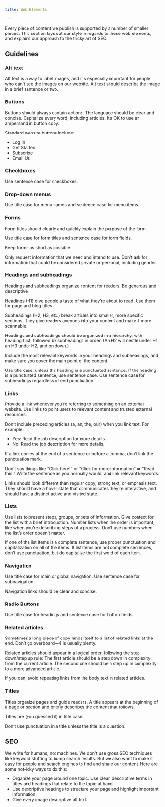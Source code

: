 ```yaml
---
title: Web Elements

---
```

Every piece of content we publish is supported by a number of smaller pieces. This section lays out our style in regards to these web elements, and explains our approach to the tricky art of SEO.

## Guidelines

### Alt text

Alt text is a way to label images, and it's especially important for people who can’t see the images on our website. Alt text should describe the image in a brief sentence or two.

### Buttons

Buttons should always contain actions. The language should be clear and concise. Capitalize every word, including articles. It’s OK to use an ampersand in button copy.

Standard website buttons include:

* Log In
* Get Started
* Subscribe
* Email Us

### Checkboxes

Use sentence case for checkboxes.

### Drop-down menus

Use title case for menu names and sentence case for menu items.

### Forms

Form titles should clearly and quickly explain the purpose of the form.

Use title case for form titles and sentence case for form fields.

Keep forms as short as possible.

Only request information that we need and intend to use. Don’t ask for information that could be considered private or personal, including gender.

### Headings and subheadings

Headings and subheadings organize content for readers. Be generous and descriptive.

Headings (H1) give people a taste of what they’re about to read. Use them for page and blog titles.

Subheadings (H2, H3, etc.) break articles into smaller, more specific sections. They give readers avenues into your content and make it more scannable.

Headings and subheadings should be organized in a hierarchy, with heading first, followed by subheadings in order. (An H2 will nestle under H1, an H3 under H2, and on down.)

Include the most relevant keywords in your headings and subheadings, and make sure you cover the main point of the content.

Use title case, unless the heading is a punctuated sentence. If the heading is a punctuated sentence, use sentence case. Use sentence case for subheadings regardless of end punctuation.

### Links

Provide a link whenever you’re referring to something on an external website. Use links to point users to relevant content and trusted external resources.

Don’t include preceding articles (a, an, the, our) when you link text. For example:

* Yes: Read the job description for more details.
* No: Read the job description for more details.

If a link comes at the end of a sentence or before a comma, don’t link the punctuation mark.

Don’t say things like “Click here!” or “Click for more information” or “Read this.” Write the sentence as you normally would, and link relevant keywords.

Links should look different than regular copy, strong text, or emphasis text. They should have a hover state that communicates they’re interactive, and should have a distinct active and visited state.

### Lists

Use lists to present steps, groups, or sets of information. Give context for the list with a brief introduction. Number lists when the order is important, like when you’re describing steps of a process. Don’t use numbers when the list’s order doesn’t matter.

If one of the list items is a complete sentence, use proper punctuation and capitalization on all of the items. If list items are not complete sentences, don’t use punctuation, but do capitalize the first word of each item.

### Navigation

Use title case for main or global navigation. Use sentence case for subnavigation.

Navigation links should be clear and concise.

### Radio Buttons

Use title case for headings and sentence case for button fields.

### Related articles

Sometimes a long piece of copy lends itself to a list of related links at the end. Don’t go overboard—4 is usually plenty.

Related articles should appear in a logical order, following the step down/step up rule: The first article should be a step down in complexity from the current article. The second one should be a step up in complexity to a more advanced article.

If you can, avoid repeating links from the body text in related articles.

### Titles

Titles organize pages and guide readers. A title appears at the beginning of a page or section and briefly describes the content that follows.

Titles are (you guessed it) in title case.

Don’t use punctuation in a title unless the title is a question.

## SEO

We write for humans, not machines. We don't use gross SEO techniques like keyword stuffing to bump search results. But we also want to make it easy for people and search engines to find and share our content. Here are some not-icky ways to do this:

* Organize your page around one topic. Use clear, descriptive terms in titles and headings that relate to the topic at hand.
* Use descriptive headings to structure your page and highlight important information.
* Give every image descriptive alt text.